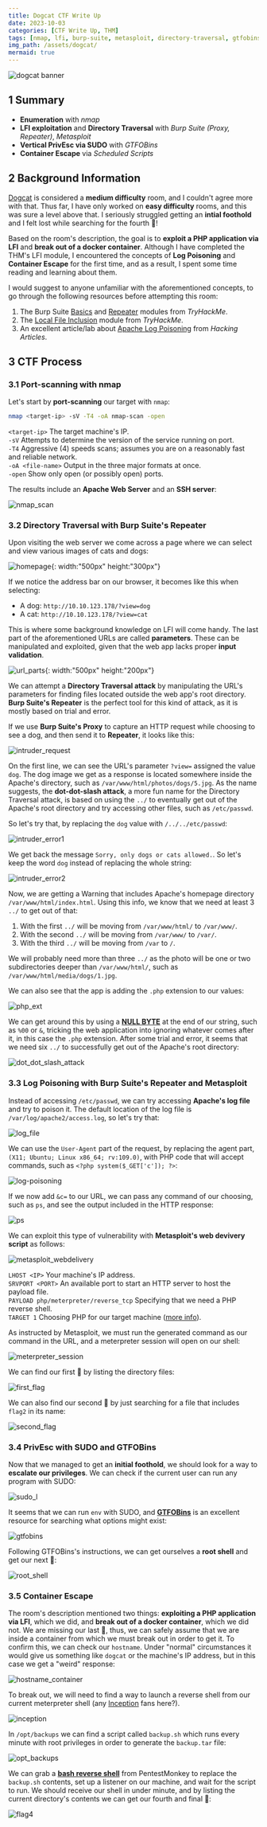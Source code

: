 ```yaml
---
title: Dogcat CTF Write Up
date: 2023-10-03
categories: [CTF Write Up, THM]
tags: [nmap, lfi, burp-suite, metasploit, directory-traversal, gtfobins, container-escape, repeater]
img_path: /assets/dogcat/
mermaid: true
---
```


![dogcat banner](dogcatbanner.png)

## 1 Summary

<!-- Replace text-summary with graph -->
- **Enumeration** with _nmap_
- **LFI exploitation** and **Directory Traversal** with _Burp Suite (Proxy, Repeater)_, _Metasploit_
- **Vertical PrivEsc via SUDO** with _GTFOBins_
- **Container Escape** via _Scheduled Scripts_

## 2 Background Information

[Dogcat](https://tryhackme.com/room/dogcat) is considered a **medium difficulty** room, and I couldn't agree more with that. Thus far, I have only worked on **easy difficulty** rooms, and this was sure a level above that. I seriously struggled getting an **intial foothold** and I felt lost while searching for the fourth 🚩! 

Based on the room's description, the goal is to **exploit a PHP application via LFI** and **break out of a docker container**. Although I have completed the THM's LFI module, I encountered the concepts of **Log Poisoning** and **Container Escape** for the first time, and as a result, I spent some time reading and learning about them.

I would suggest to anyone unfamiliar with the aforementioned concepts, to go through the following resources before attempting this room:

1. The Burp Suite [Basics](https://tryhackme.com/room/burpsuitebasics) and [Repeater](https://tryhackme.com/room/burpsuiterepeater) modules from _TryHackMe_.
2. The [Local File Inclusion](https://tryhackme.com/room/fileinc) module from _TryHackMe_.
3. An excellent article/lab about [Apache Log Poisoning](https://www.hackingarticles.in/apache-log-poisoning-through-lfi/?ref=fr33s0ul.tech) from _Hacking Articles_.

## 3 CTF Process

### 3.1 Port-scanning with nmap

Let's start by **port-scanning** our target with `nmap`:
```bash
nmap <target-ip> -sV -T4 -oA nmap-scan -open
```
`<target-ip>` The target machine's IP.  
`-sV` Attempts to determine the version of the service running on port.  
`-T4` Aggressive (4) speeds scans; assumes you are on a reasonably fast and reliable network.  
`-oA <file-name>` Output in the three major formats at once.  
`-open` Show only open (or possibly open) ports.

The results include an **Apache Web Server** and an **SSH server**:

![nmap_scan](nmap-scan.png)

### 3.2 Directory Traversal with Burp Suite's Repeater

Upon visiting the web server we come across a page where we can select and view various images of cats and dogs:

![homepage](homepage.png){: width:"500px" height:"300px"}

If we notice the address bar on our browser, it becomes like this when selecting:
- A dog: `http://10.10.123.178/?view=dog`
- A cat: `http://10.10.123.178/?view=cat`

This is where some background knowledge on LFI will come handy. The last part of the aforementioned URLs are called **parameters**. These can be manipulated and exploited, given that the web app lacks proper **input validation**.

![url_parts](url_parts.png){: width:"500px" height:"200px"}

We can attempt a **Directory Traversal attack** by manipulating the URL's parameters for finding files located outside the web app's root directory. **Burp Suite's Repeater** is the perfect tool for this kind of attack, as it is mostly based on trial and error.

If we use **Burp Suite's Proxy** to capture an HTTP request while choosing to see a dog, and then send it to **Repeater**, it looks like this:

![intruder_request](proxy2intruder.png)

On the first line, we can see the URL's parameter `?view=` assigned the value `dog`. The dog image we get as a response is located somewhere inside the Apache's directory, such as `/var/www/html/photos/dogs/5.jpg`. As the name suggests, the **dot-dot-slash attack**, a more fun name for the Directory Traversal attack, is based on using the `../` to eventually get out of the Apache's root directory and try accessing other files, such as `/etc/passwd`. 

So let's try that, by replacing the `dog` value with `/../../etc/passwd`:

![intruder_error1](intruder_error1.png)

We get back the message `Sorry, only dogs or cats allowed.`. So let's keep the word `dog` instead of replacing the whole string:

![intruder_error2](intruder_error2_path.png)

Now, we are getting a Warning that includes Apache's homepage directory `/var/www/html/index.html`. Using this info, we know that we need at least 3 `../` to get out of that:
1. With the first `../` will be moving from `/var/www/html/` to `/var/www/`.
2. With the second `../` will be moving from `/var/www/` to `/var/`.
3. With the third `../` will be moving from `/var` to `/`. 

We will probably need more than three `../` as the photo will be one or two subdirectories deeper than `/var/www/html/`, such as `/var/www/html/media/dogs/1.jpg`.

We can also see that the app is adding the `.php` extension to our values:

![php_ext](php_ext.png)

We can get around this by using a [**NULL BYTE**](https://www.thehacker.recipes/web/inputs/null-byte-injection) at the end of our string, such as `%00` or `&`, tricking the web application into ignoring whatever comes after it, in this case the `.php` extension. After some trial and error, it seems that we need six `../` to successfully get out of the Apache's root directory:

![dot_dot_slash_attack](intruder_passwd.png)

### 3.3 Log Poisoning with Burp Suite's Repeater and Metasploit

Instead of accessing `/etc/passwd`, we can try accessing **Apache's log file** and try to poison it. The default location of the log file is `/var/log/apache2/access.log`, so let's try that:

![log_file](intruder_logfile.png)

We can use the `User-Agent` part of the request, by replacing the agent part, `(X11; Ubuntu; Linux x86_64; rv:109.0)`, with PHP code that will accept commands, such as `<?php system($_GET['c']); ?>`:

![log-poisoning](user_agent1.png)

If we now add `&c=` to our URL, we can pass any command of our choosing, such as `ps`, and see the output included in the HTTP response:

![ps](log_ps.png)

We can exploit this type of vulnerability with **Metasploit's web devivery script** as follows:

![metasploit_webdelivery](metasploit_payload1.png)

`LHOST <IP>` Your machine's IP address.  
`SRVPORT <PORT>` An available port to start an HTTP server to host the payload file.  
`PAYLOAD php/meterpreter/reverse_tcp` Specifying that we need a PHP reverse shell.  
`TARGET 1` Choosing PHP for our target machine ([more info](https://www.imdb.com/title/tt1375666/)).  

As instructed by Metasploit, we must run the generated command  as our command in the URL, and a meterpreter session will open on our shell:

![meterpreter_session](meterpreter_shell.png)

We can find our first 🚩 by listing the directory files:

![first_flag](first_flag.jpg)

We can also find our second 🚩 by just searching for a file that includes `flag2` in its name:

![second_flag](flag2.png)

### 3.4 PrivEsc with SUDO and GTFOBins

Now that we managed to get an **initial foothold**, we should look for a way to **escalate our privileges**. We can check if the current user can run any program with SUDO:

![sudo_l](sudo_list.png)

It seems that we can run `env` with SUDO, and [**GTFOBins**](https://gtfobins.github.io/) is an excellent resource for searching what options might exist:

![gtfobins](gtfo_env.png)

Following GTFOBins's instructions, we can get ourselves a **root shell** and get our next 🚩:

![root_shell](root_shell_flag_3.png)

### 3.5 Container Escape

The room's description mentioned two things: **exploiting a PHP application via LFI**, which we did, and **break out of a docker container**, which we did not. We are missing our last 🚩, thus, we can safely assume that we are inside a container from which we must break out in order to get it. To confirm this, we can check our `hostname`. Under "normal" circumstances it would give us something like `dogcat` or the machine's IP address, but in this case we get a "weird" response:

![hostname_container](hostname.png)

To break out, we will need to find a way to launch a reverse shell from our current meterpreter shell (any [Inception](https://www.imdb.com/title/tt1375666/) fans here?). 

![inception](inception_banner.jpg)

In `/opt/backups` we can find a script called `backup.sh` which runs every minute with root privileges in order to generate the `backup.tar` file:

![opt_backups](backups_dir.png)

We can grab a [**bash reverse shell**](https://pentestmonkey.net/cheat-sheet/shells/reverse-shell-cheat-sheet) from PentestMonkey to replace the `backup.sh` contents, set up a listener on our machine, and wait for the script to run. We should receive our shell in under minute, and by listing the current directory's contents we can get our fourth and final 🚩:

![flag4](rce_flag4.png)
